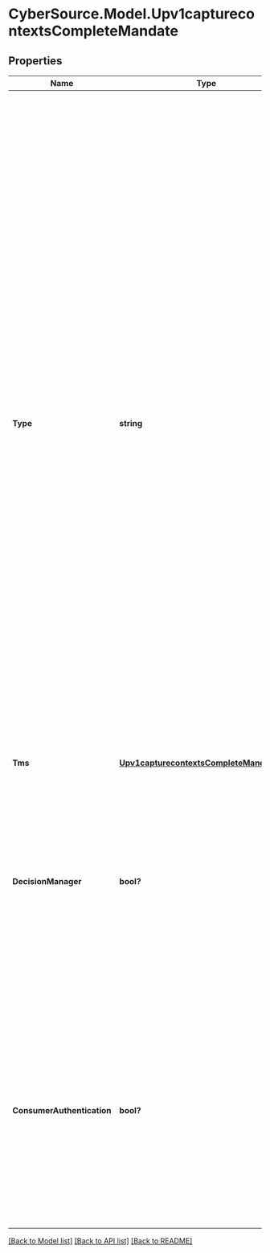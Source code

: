 # CyberSource.Model.Upv1capturecontextsCompleteMandate
## Properties

Name | Type | Description | Notes
------------ | ------------- | ------------- | -------------
**Type** | **string** | This field is used to indicate how a payment should be processed.  Possible values: - AUTH: Use this value when you want to authorize a payment within Unified Checkout without capturing it immediately.  Payment types that initiate an immediate transfer of funds are NOT allowed.  If a capture context request includes a payment type incompatible with this mode, a 400 error will be returned.  A merchant would need to perform their own capture via API where applicable.&lt;br&gt;&lt;br&gt;   - CAPTURE: Use this value when you want to perform a sale within Unified Checkout and capture the payment immediately during the transaction.  Note: Some payment types may return a PENDING status, requiring an additional status check call to determine the final outcome of the payment.&lt;br&gt;&lt;br&gt; - PREFER_AUTH: Use this value to offer multiple alternative payment options during the Unified Checkout experience. This option authorizes the payment without immediate capture, where available.  It will perform a \&quot;CAPTURE\&quot; where an \&quot;AUTH\&quot; is not allowed by the payment type.  Transactions can be AUTHORIZED, CAPTURED, or PENDING.  If an \&quot;AUTH\&quot; is performed, a merchant would need to perform their own capture via API where applicable.  | [optional] 
**Tms** | [**Upv1capturecontextsCompleteMandateTms**](Upv1capturecontextsCompleteMandateTms.md) |  | [optional] 
**DecisionManager** | **bool?** | Configure Unified Checkout to determine whether Decision Manager is invoked during service orchestration.  Possible values:  - True  - False&lt;br&gt;&lt;br&gt;  Setting this value to True indicates that device fingerprinting will be executed to add additional information for risk service Setting this value to False (or not provided) indicates that you do not wish to run device fingerprinting and skip decision manager services.  | [optional] 
**ConsumerAuthentication** | **bool?** | Configure Unified Checkout to determine whether Consumer Authentication is invoked during service orchestration.  Possible values:  - True  - False&lt;br&gt;&lt;br&gt;  Setting this value to True will attempt to perform authentication using the Payer Authentication Service. Setting this value to False (or not provided) indicates that you do not wish to perform authentication using the Payer Authentication Service.  | [optional] 

[[Back to Model list]](../README.md#documentation-for-models) [[Back to API list]](../README.md#documentation-for-api-endpoints) [[Back to README]](../README.md)

